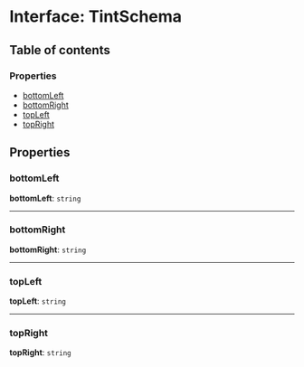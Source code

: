 # Interface: TintSchema

## Table of contents

### Properties

* [bottomLeft](/en/auto-docs/free-layout-editor/interfaces/TintSchema-1.md#bottomleft)
* [bottomRight](/en/auto-docs/free-layout-editor/interfaces/TintSchema-1.md#bottomright)
* [topLeft](/en/auto-docs/free-layout-editor/interfaces/TintSchema-1.md#topleft)
* [topRight](/en/auto-docs/free-layout-editor/interfaces/TintSchema-1.md#topright)

## Properties

### bottomLeft

**bottomLeft**: `string`

***

### bottomRight

**bottomRight**: `string`

***

### topLeft

**topLeft**: `string`

***

### topRight

**topRight**: `string`
